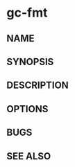 # gc-fmt

<!-- TODO: Write this manual page. -->

## NAME

## SYNOPSIS

## DESCRIPTION

## OPTIONS

## BUGS

## SEE ALSO
